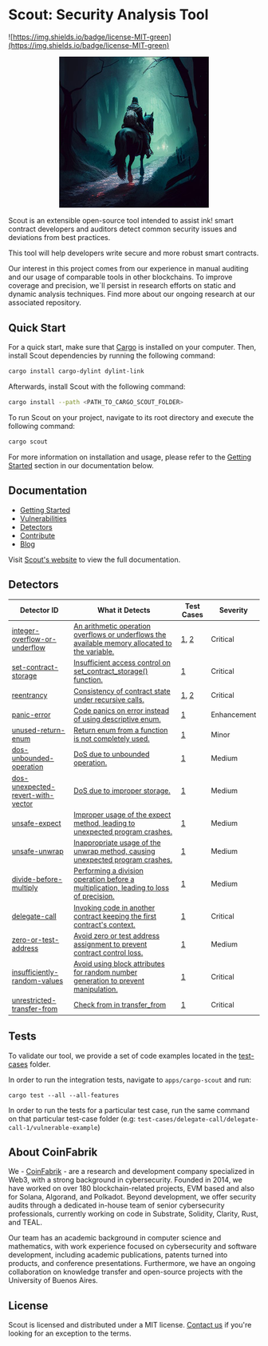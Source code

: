 # Scout: Security Analysis Tool

![https://img.shields.io/badge/license-MIT-green](https://img.shields.io/badge/license-MIT-green)

<p align="center">
  <img src="/assets/scout.png" alt="Scout in a Dark Forest" width="300" center  />
</p>


Scout is an extensible open-source tool intended to assist ink! smart contract developers and auditors detect common security issues and deviations from best practices. 

This tool will help developers write secure and more robust smart contracts.

Our interest in this project comes from our experience in manual auditing and our usage of comparable tools in other blockchains.
To improve coverage and precision, we´ll persist in research efforts on static and dynamic analysis techniques. Find more about our ongoing research at our associated repository.

## Quick Start

For a quick start, make sure that [Cargo](https://doc.rust-lang.org/cargo/getting-started/installation.html) is installed on your computer. Then, install Scout dependencies by running the following command:

```bash
cargo install cargo-dylint dylint-link
```

Afterwards, install Scout with the following command:

```bash
cargo install --path <PATH_TO_CARGO_SCOUT_FOLDER>
```

To run Scout on your project, navigate to its root directory and execute the following command:

```bash
cargo scout
```

For more information on installation and usage, please refer to the [Getting Started](https://coinfabrik.github.io/scout/docs/intro) section in our documentation below.

## Documentation

* [Getting Started](https://coinfabrik.github.io/scout/docs/intro)
* [Vulnerabilities](https://coinfabrik.github.io/scout/docs/vulnerabilities)
* [Detectors](https://coinfabrik.github.io/scout/docs/detectors)
* [Contribute](https://coinfabrik.github.io/scout/docs/contribute)
* [Blog](https://blog.coinfabrik.com/)


Visit [Scout's website](https://coinfabrik.github.io/scout/) to view the full documentation.


## Detectors


| Detector ID                                                                                                                                    | What it Detects                                                                                                                                                                                                                                     | Test Cases                                                                                                                                         | Severity      |
| ---------------------------------------------------------------------------------------------------------------------------------------------- | --------------------------------------------------------------------------------------------------------------------------------------------------------------------------------------------------------------------------------------------------- | -------------------------------------------------------------------------------------------------------------------------------------------------- | ------------- |
| [integer-overflow-or-underflow](https://coinfabrik.github.io/scout/docs/detectors/integer-overflow-or-underflow)         | [An arithmetic operation overflows or underflows the available memory allocated to the variable.](https://coinfabrik.github.io/scout/docs/vulnerabilities/integer-overflow-or-underflow)                                                                                     | [1](https://github.com/CoinFabrik/scout/tree/main/test-cases/integer-overflow-or-underflow/integer-overflow-or-underflow-1), [2](https://github.com/CoinFabrik/scout/tree/main/test-cases/integer-overflow-or-underflow/integer-overflow-or-underflow-2) | Critical      |
| [set-contract-storage](https://coinfabrik.github.io/scout/docs/detectors/set-contract-storage)                           | [Insufficient access control on set_contract_storage() function.](https://coinfabrik.github.io/scout/docs/vulnerabilities/set-contract-storage)                                                                                                                                 | [1](https://github.com/CoinFabrik/scout/tree/main/test-cases/set-contract-storage/set-contract-storage-1)                                                                                                                   | Critical      |
| [reentrancy](https://coinfabrik.github.io/scout/docs/detectors/reentrancy)                                             | [Consistency of contract state under recursive calls.](https://coinfabrik.github.io/scout/docs/vulnerabilities/reentrancy)                                                                                                                                                              | [1](https://github.com/CoinFabrik/scout/tree/main/test-cases/reentrancy/reentrancy-1), [2](https://github.com/CoinFabrik/scout/tree/main/test-cases/reentrancy/reentrancy-2)                                              | Critical      |
| [panic-error](https://coinfabrik.github.io/scout/docs/detectors/panic-error.md)                                           | [Code panics on error instead of using descriptive enum.](https://coinfabrik.github.io/scout/docs/vulnerabilities/panic-error.md)                                                                                                                                                         | [1](https://github.com/CoinFabrik/scout/tree/main/test-cases/panic-error/panic-error-1)                                                                                                                                   | Enhancement   |
| [unused-return-enum](https://coinfabrik.github.io/scout/docs/detectors/unused-return-enum)                             | [Return enum from a function is not completely used.](https://coinfabrik.github.io/scout/docs/vulnerabilities/unused-return-enum)                                                                                                                                                   | [1](https://github.com/CoinFabrik/scout/tree/main/test-cases/unused-return-enum/unused-return-enum-1)                                                                                                                       | Minor         |
| [dos-unbounded-operation](https://coinfabrik.github.io/scout/docs/detectors/dos-unbounded-operation)                     | [DoS due to unbounded operation.](https://github.com/CoinFabrik/scout/blob/main/docs/docs/vulnerabilities/6-dos-unbounded-operation)                                                                                                                                                                 | [1](https://github.com/CoinFabrik/scout/tree/main/test-cases/dos-unbounded-operation/dos-unbounded-operation-1)                                                                                                           | Medium        |
| [dos-unexpected-revert-with-vector](https://coinfabrik.github.io/scout/docs/detectors/dos-unexpected-revert-with-vector)   | [DoS due to improper storage.](https://coinfabrik.github.io/scout/docs/vulnerabilities/dos-unexpected-revert-with-vector)                                                                                                                                                           | [1](https://github.com/CoinFabrik/scout/tree/main/test-cases/dos-unexpected-revert-with-vector/dos-unexpected-revert-with-vector-1)                                                                                       | Medium        |
| [unsafe-expect](https://coinfabrik.github.io/scout/docs/detectors/unsafe-expect)                                         | [Improper usage of the expect method, leading to unexpected program crashes.](https://coinfabrik.github.io/scout/docs/vulnerabilities/unsafe-expect)                                                                                                                                | [1](https://github.com/CoinFabrik/scout/tree/main/test-cases/unsafe-expect/unsafe-expect-1)                                                                                                                               | Medium        |
| [unsafe-unwrap](https://coinfabrik.github.io/scout/docs/detectors/unsafe-unwrap)                                         | [Inappropriate usage of the unwrap method, causing unexpected program crashes.](https://coinfabrik.github.io/scout/docs/vulnerabilities/unsafe-unwrap)                                                                                                                                 | [1](https://github.com/CoinFabrik/scout/tree/main/test-cases/unsafe-unwrap/unsafe-unwrap-1)                                                                                                                               | Medium        |
| [divide-before-multiply](https://coinfabrik.github.io/scout/docs/detectors/divide-before-multiply)                      | [Performing a division operation before a multiplication, leading to loss of precision.](https://coinfabrik.github.io/scout/docs/vulnerabilities/divide-before-multiply)                                                                                                        | [1](https://github.com/CoinFabrik/scout/tree/main/test-cases/divide-before-multiply/divide-before-multiply-1)                                                                                                             | Medium        |
| [delegate-call](https://coinfabrik.github.io/scout/docs/detectors/delegate-call)                      | [Invoking code in another contract keeping the first contract's context.](https://coinfabrik.github.io/scout/docs/vulnerabilities/delegate-call)                                                                                                        | [1](https://github.com/CoinFabrik/scout/tree/main/test-cases/delegate-call/delegate-call-1)                                                                                                             | Critical        |
| [zero-or-test-address](https://coinfabrik.github.io/scout/docs/detectors/zero-or-test-address)                      | [Avoid zero or test address assignment to prevent contract control loss.](https://coinfabrik.github.io/scout/docs/vulnerabilities/zero-or-test-address)                                                                                                        | [1](https://github.com/CoinFabrik/scout/tree/main/test-cases/zero-or-test-address/zero-or-test-address-1)                                                                                                             | Medium        |
| [insufficiently-random-values](https://coinfabrik.github.io/scout/docs/detectors/insufficiently-random-values)                      | [Avoid using block attributes for random number generation to prevent manipulation.](https://coinfabrik.github.io/scout/docs/vulnerabilities/insufficiently-random-values)                                                                                                        | [1](https://github.com/CoinFabrik/scout/tree/main/test-cases/insufficiently-random-values/insufficiently-random-values-1)                                                                                                             | Critical        |
| [unrestricted-transfer-from](https://coinfabrik.github.io/scout/docs/detectors/unrestricted-transfer-from)                      | [Check from in transfer_from](https://coinfabrik.github.io/scout/docs/vulnerabilities/unrestricted-transfer-from)                                                                                                        | [1](https://github.com/CoinFabrik/scout/tree/main/test-cases/unrestricted-transfer-from/unrestricted-transfer-from-1)                                                                                                             | Critical        |



## Tests

To validate our tool, we provide a set of code examples located in the [test-cases](https://github.com/CoinFabrik/scout/tree/main/test-cases) folder.

In order to run the integration tests, navigate to `apps/cargo-scout` and run:

```console
cargo test --all --all-features
```

In order to run the tests for a particular test case, run the same command on that particular test-case folder (e.g: `test-cases/delegate-call/delegate-call-1/vulnerable-example`)


## About CoinFabrik

We - [CoinFabrik](https://www.coinfabrik.com/) - are a research and development company specialized in Web3, with a strong background in cybersecurity. Founded in 2014, we have worked on over 180 blockchain-related projects, EVM based and also for Solana, Algorand, and Polkadot. Beyond development, we offer security audits through a dedicated in-house team of senior cybersecurity professionals, currently working on code in Substrate, Solidity, Clarity, Rust, and TEAL.

Our team has an academic background in computer science and mathematics, with work experience focused on cybersecurity and software development, including academic publications, patents turned into products, and conference presentations. Furthermore, we have an ongoing collaboration on knowledge transfer and open-source projects with the University of Buenos Aires.

## License

Scout is licensed and distributed under a MIT license. [Contact us](https://www.coinfabrik.com/) if you're looking for an exception to the terms.
